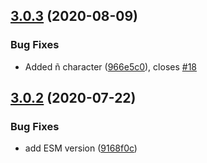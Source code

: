 ## [3.0.3](https://github.com/homer0/parserror/compare/3.0.2...3.0.3) (2020-08-09)


### Bug Fixes

* Added ñ character ([966e5c0](https://github.com/homer0/parserror/commit/966e5c04d1159e6efb38ff5d36ef97e2999b7aea)), closes [#18](https://github.com/homer0/parserror/issues/18)

## [3.0.2](https://github.com/homer0/parserror/compare/3.0.1...3.0.2) (2020-07-22)


### Bug Fixes

* add ESM version ([9168f0c](https://github.com/homer0/parserror/commit/9168f0c564f7a092b5ba780d608032e5df39c930))
